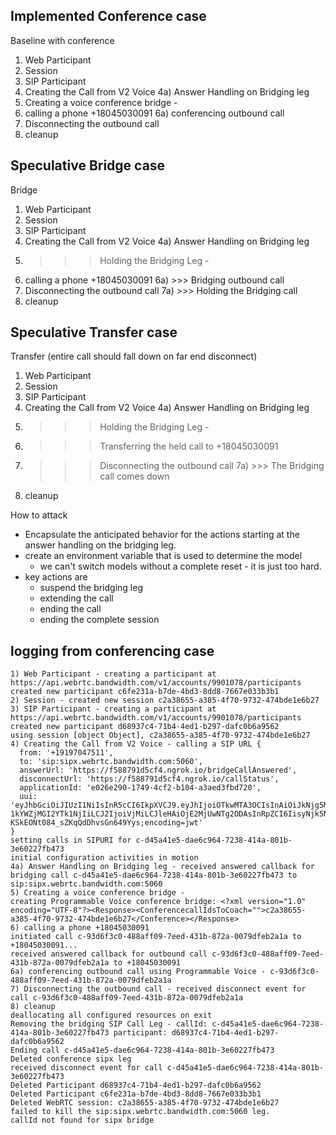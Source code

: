 ## Implemented Conference case

Baseline with conference

1. Web Participant
2. Session
3. SIP Participant
4. Creating the Call from V2 Voice
   4a) Answer Handling on Bridging leg
5. Creating a voice conference bridge -
6. calling a phone +18045030091
   6a) conferencing outbound call
7. Disconnecting the outbound call
8. cleanup

## Speculative Bridge case

Bridge

1. Web Participant
2. Session
3. SIP Participant
4. Creating the Call from V2 Voice
   4a) Answer Handling on Bridging leg
5. > > > Holding the Bridging Leg -
6. calling a phone +18045030091
   6a) >>> Bridging outbound call
7. Disconnecting the outbound call
   7a) >>> Holding the Bridging call
8. cleanup

## Speculative Transfer case

Transfer (entire call should fall down on far end disconnect)

1. Web Participant
2. Session
3. SIP Participant
4. Creating the Call from V2 Voice
   4a) Answer Handling on Bridging leg
5. > > > Holding the Bridging Leg -
6. > > > Transferring the held call to +18045030091
7. > > > Disconnecting the outbound call
   > > > 7a) >>> The Bridging call comes down
8. cleanup

How to attack

- Encapsulate the anticipated behavior for the actions starting at the answer handling on the bridging leg.
- create an environment variable that is used to determine the model
  - we can't switch models without a complete reset - it is just too hard.
- key actions are
  - suspend the bridging leg
  - extending the call
  - ending the call
  - ending the complete session

## logging from conferencing case

```
1) Web Participant - creating a participant at https://api.webrtc.bandwidth.com/v1/accounts/9901078/participants
created new participant c6fe231a-b7de-4bd3-8dd8-7667e033b3b1
2) Session - created new session c2a38655-a385-4f70-9732-474bde1e6b27
3) SIP Participant - creating a participant at https://api.webrtc.bandwidth.com/v1/accounts/9901078/participants
created new participant d68937c4-71b4-4ed1-b297-dafc0b6a9562
using session [object Object], c2a38655-a385-4f70-9732-474bde1e6b27
4) Creating the Call from V2 Voice - calling a SIP URL {
  from: '+19197047511',
  to: 'sip:sipx.webrtc.bandwidth.com:5060',
  answerUrl: 'https://f588791d5cf4.ngrok.io/bridgeCallAnswered',
  disconnectUrl: 'https://f588791d5cf4.ngrok.io/callStatus',
  applicationId: 'e026e290-1749-4cf2-b104-a3aed3fbd720',
  uui: 'eyJhbGciOiJIUzI1NiIsInR5cCI6IkpXVCJ9.eyJhIjoiOTkwMTA3OCIsInAiOiJkNjg5MzdjNC03MWI0LTRlZDEtYjI5Ny                               1kYWZjMGI2YTk1NjIiLCJ2IjoiVjMiLCJleHAiOjE2MjUwNTg2ODAsInRpZCI6IisyNjk5Nzc0NzE1MDgzMjAifQ.1QAHKcJSwFnJO5                               KSkEONt084_sZKqQdDhvsGn649Yys;encoding=jwt'
}
setting calls in SIPURI for c-d45a41e5-dae6c964-7238-414a-801b-3e60227fb473
initial configuration activities in motion
4a) Answer Handling on Bridging leg - received answered callback for bridging call c-d45a41e5-dae6c964-7238-414a-801b-3e60227fb473 to sip:sipx.webrtc.bandwidth.com:5060
5) Creating a voice conference bridge -
creating Programmable Voice conference bridge: <?xml version="1.0" encoding="UTF-8"?><Response><ConferencecallIdsToCoach="">c2a38655-a385-4f70-9732-474bde1e6b27</Conference></Response>
6) calling a phone +18045030091
initiated call c-93d6f3c0-488aff09-7eed-431b-872a-0079dfeb2a1a to +18045030091...
received answered callback for outbound call c-93d6f3c0-488aff09-7eed-431b-872a-0079dfeb2a1a to +18045030091
6a) conferencing outbound call using Programmable Voice - c-93d6f3c0-488aff09-7eed-431b-872a-0079dfeb2a1a
7) Disconnecting the outbound call - received disconnect event for call c-93d6f3c0-488aff09-7eed-431b-872a-0079dfeb2a1a
8) cleanup
deallocating all configured resources on exit
Removing the bridging SIP Call Leg - callId: c-d45a41e5-dae6c964-7238-414a-801b-3e60227fb473 participant: d68937c4-71b4-4ed1-b297-dafc0b6a9562
Ending call c-d45a41e5-dae6c964-7238-414a-801b-3e60227fb473
Deleted conference sipx leg
received disconnect event for call c-d45a41e5-dae6c964-7238-414a-801b-3e60227fb473
Deleted Participant d68937c4-71b4-4ed1-b297-dafc0b6a9562
Deleted Participant c6fe231a-b7de-4bd3-8dd8-7667e033b3b1
Deleted WebRTC session: c2a38655-a385-4f70-9732-474bde1e6b27
failed to kill the sip:sipx.webrtc.bandwidth.com:5060 leg.
callId not found for sipx bridge
```
